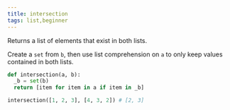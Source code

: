 ```yaml
---
title: intersection
tags: list,beginner
---
```


Returns a list of elements that exist in both lists.

Create a `set` from `b`, then use list comprehension on `a` to only keep values contained in both lists.

```py
def intersection(a, b):
  _b = set(b)
  return [item for item in a if item in _b]
```

```py
intersection([1, 2, 3], [4, 3, 2]) # [2, 3]
```
